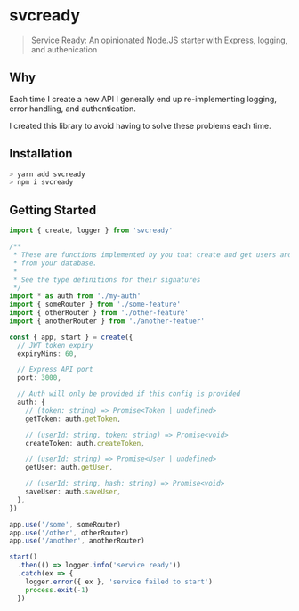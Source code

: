 # svcready

> Service Ready: An opinionated Node.JS starter with Express, logging, and authenication

## Why

Each time I create a new API I generally end up re-implementing logging, error handling, and authentication.

I created this library to avoid having to solve these problems each time.

## Installation

```bash
> yarn add svcready
> npm i svcready
```

## Getting Started

```ts
import { create, logger } from 'svcready'

/**
 * These are functions implemented by you that create and get users and tokens
 * from your database.
 *
 * See the type definitions for their signatures
 */
import * as auth from './my-auth'
import { someRouter } from './some-feature'
import { otherRouter } from './other-feature'
import { anotherRouter } from './another-featuer'

const { app, start } = create({
  // JWT token expiry
  expiryMins: 60,

  // Express API port
  port: 3000,

  // Auth will only be provided if this config is provided
  auth: {
    // (token: string) => Promise<Token | undefined>
    getToken: auth.getToken,

    // (userId: string, token: string) => Promise<void>
    createToken: auth.createToken,

    // (userId: string) => Promise<User | undefined>
    getUser: auth.getUser,

    // (userId: string, hash: string) => Promise<void>
    saveUser: auth.saveUser,
  },
})

app.use('/some', someRouter)
app.use('/other', otherRouter)
app.use('/another', anotherRouter)

start()
  .then(() => logger.info('service ready'))
  .catch(ex => {
    logger.error({ ex }, 'service failed to start')
    process.exit(-1)
  })
```
